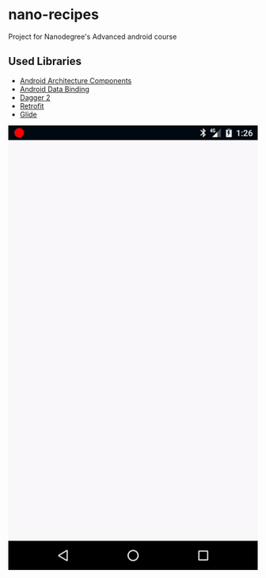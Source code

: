 # nano-recipes
Project for Nanodegree's Advanced android course 



## Used Libraries
* [Android Architecture Components][arch]
* [Android Data Binding][data-binding]
* [Dagger 2][dagger2]
* [Retrofit][retrofit]
* [Glide][glide]

![test](https://github.com/amrro/nano-recipes/blob/master/art/ezgif-4-4b7489313f.gif?raw=true)


[mockwebserver]: https://github.com/square/okhttp/tree/master/mockwebserver
[arch]: https://developer.android.com/arch
[data-binding]: https://developer.android.com/topic/libraries/data-binding/index.html
[espresso]: https://google.github.io/android-testing-support-library/docs/espresso/
[dagger2]: https://google.github.io/dagger
[retrofit]: http://square.github.io/retrofit
[glide]: https://github.com/bumptech/glide
[timber]: https://github.com/JakeWharton/timber
